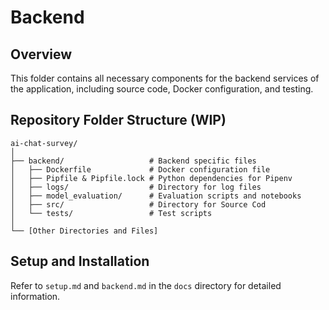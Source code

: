 # Backend

## Overview

This folder contains all necessary components for the backend services of the application, including source code, Docker configuration, and testing.

## Repository Folder Structure (WIP)

```shell
ai-chat-survey/
│
├── backend/                   # Backend specific files
│   ├── Dockerfile             # Docker configuration file
│   ├── Pipfile & Pipfile.lock # Python dependencies for Pipenv
│   ├── logs/                  # Directory for log files
│   ├── model_evaluation/      # Evaluation scripts and notebooks
│   ├── src/                   # Directory for Source Cod
│   └── tests/                 # Test scripts
│
└── [Other Directories and Files]
```

## Setup and Installation

Refer to `setup.md` and `backend.md` in the `docs` directory for detailed information.
